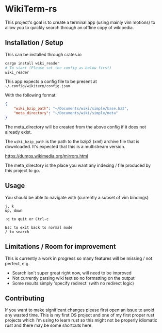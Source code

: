# WikiTerm-rs

This project's goal is to create a terminal app (using mainly vim motions) to
allow you to quickly search through an offline copy of wikipedia.

## Installation / Setup

This can be installed through crates.io

```bash
cargo install wiki_reader
# To start (Please set the config as below first)
wiki_reader
```

This app expects a config file to be present at
`~/.config/wikiterm/config.json`

With the following format:
```json
{
    "wiki_bzip_path": "~/Documents/wiki/simple/base.bz2",
    "meta_directory": "~/Documents/wiki/simple/meta"
}
```


The meta_directory will be created from the above config if it does not
already exist.

The `wiki_bzip_path` is the path to the bzip2 (xml) archive file that is
downloaded. It's expected that this is a multistream version.

https://dumps.wikimedia.org/mirrors.html

The meta_directory is the place you want any indexing / file produced by this
project to go.

## Usage

You should be able to navigate with (currently a subset of vim bindings)

```
j, k
up, down

:q to quit or Ctrl-c

Esc to exit back to normal mode
/ to search
```

## Limitations / Room for improvement
This is currently a work in progress so many features will be missing / not
perfect, e.g.

* Search isn't super great right now, will need to be improved
* Not currently parsing wiki text so no formatting on the output
* Some results simply 'specify redirect' (with no redirect logic)

## Contributing

If you want to make significant changes please first open an issue to avoid
any wasted time. This is my first OS project and one of my first proper rust
projects which I'm using to learn rust so this might not be properly idiomatic
rust and there may be some shortcuts here.

